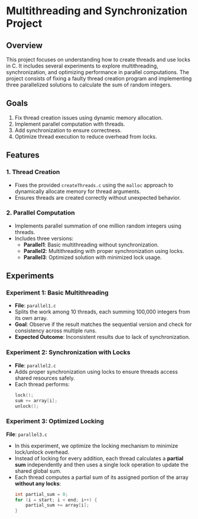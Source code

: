 # Multithreading and Synchronization Project

## Overview

This project focuses on understanding how to create threads and use locks in C. It includes several experiments to explore multithreading, synchronization, and optimizing performance in parallel computations. The project consists of fixing a faulty thread creation program and implementing three parallelized solutions to calculate the sum of random integers.

## Goals

1. Fix thread creation issues using dynamic memory allocation.
2. Implement parallel computation with threads.
3. Add synchronization to ensure correctness.
4. Optimize thread execution to reduce overhead from locks.

## Features

### 1. **Thread Creation**
- Fixes the provided `createThreads.c` using the `malloc` approach to dynamically allocate memory for thread arguments.
- Ensures threads are created correctly without unexpected behavior.

### 2. **Parallel Computation**
- Implements parallel summation of one million random integers using threads.
- Includes three versions:
  - **Parallel1**: Basic multithreading without synchronization.
  - **Parallel2**: Multithreading with proper synchronization using locks.
  - **Parallel3**: Optimized solution with minimized lock usage.

## Experiments

### **Experiment 1: Basic Multithreading**
- **File**: `parallel1.c`
- Splits the work among 10 threads, each summing 100,000 integers from its own array.
- **Goal**: Observe if the result matches the sequential version and check for consistency across multiple runs.
- **Expected Outcome**: Inconsistent results due to lack of synchronization.

### **Experiment 2: Synchronization with Locks**
- **File**: `parallel2.c`
- Adds proper synchronization using locks to ensure threads access shared resources safely.
- Each thread performs:
  ```c
  lock();
  sum += array[i];
  unlock();

### Experiment 3: Optimized Locking

**File**: `parallel3.c`

- In this experiment, we optimize the locking mechanism to minimize lock/unlock overhead.
- Instead of locking for every addition, each thread calculates a **partial sum** independently and    then uses a single lock operation to update the shared global sum.
- Each thread computes a partial sum of its assigned portion of the array **without any locks**:
   ```c
   int partial_sum = 0;
   for (i = start; i < end; i++) {
       partial_sum += array[i];
   }

